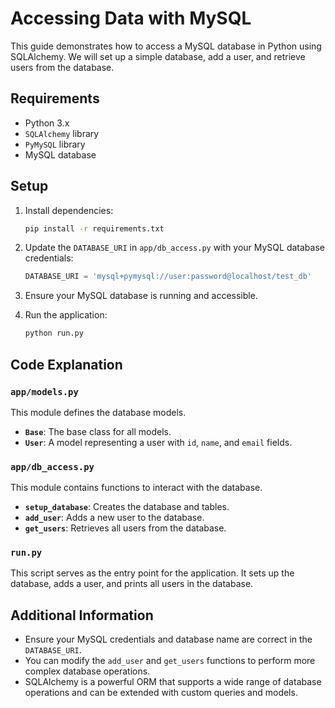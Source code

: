 # Accessing Data with MySQL

This guide demonstrates how to access a MySQL database in Python using SQLAlchemy. We will set up a simple database, add a user, and retrieve users from the database.

## Requirements

- Python 3.x
- `SQLAlchemy` library
- `PyMySQL` library
- MySQL database

## Setup

1. Install dependencies:
    ```sh
    pip install -r requirements.txt
    ```

2. Update the `DATABASE_URI` in `app/db_access.py` with your MySQL database credentials:
    ```python
    DATABASE_URI = 'mysql+pymysql://user:password@localhost/test_db'
    ```

3. Ensure your MySQL database is running and accessible.

4. Run the application:
    ```sh
    python run.py
    ```

## Code Explanation

### `app/models.py`

This module defines the database models.

- **`Base`**: The base class for all models.
- **`User`**: A model representing a user with `id`, `name`, and `email` fields.

### `app/db_access.py`

This module contains functions to interact with the database.

- **`setup_database`**: Creates the database and tables.
- **`add_user`**: Adds a new user to the database.
- **`get_users`**: Retrieves all users from the database.

### `run.py`

This script serves as the entry point for the application. It sets up the database, adds a user, and prints all users in the database.

## Additional Information

- Ensure your MySQL credentials and database name are correct in the `DATABASE_URI`.
- You can modify the `add_user` and `get_users` functions to perform more complex database operations.
- SQLAlchemy is a powerful ORM that supports a wide range of database operations and can be extended with custom queries and models.
